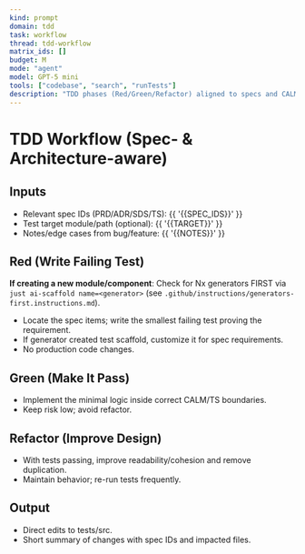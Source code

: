 ```yaml
---
kind: prompt
domain: tdd
task: workflow
thread: tdd-workflow
matrix_ids: []
budget: M
mode: "agent"
model: GPT-5 mini
tools: ["codebase", "search", "runTests"]
description: "TDD phases (Red/Green/Refactor) aligned to specs and CALM."
---
```


# TDD Workflow (Spec- & Architecture-aware)

## Inputs

-   Relevant spec IDs (PRD/ADR/SDS/TS): {{ '{{SPEC_IDS}}' }}
-   Test target module/path (optional): {{ '{{TARGET}}' }}
-   Notes/edge cases from bug/feature: {{ '{{NOTES}}' }}

## Red (Write Failing Test)

**If creating a new module/component**: Check for Nx generators FIRST via `just ai-scaffold name=<generator>` (see `.github/instructions/generators-first.instructions.md`).

-   Locate the spec items; write the smallest failing test proving the requirement.
-   If generator created test scaffold, customize it for spec requirements.
-   No production code changes.

## Green (Make It Pass)

-   Implement the minimal logic inside correct CALM/TS boundaries.
-   Keep risk low; avoid refactor.

## Refactor (Improve Design)

-   With tests passing, improve readability/cohesion and remove duplication.
-   Maintain behavior; re-run tests frequently.

## Output

-   Direct edits to tests/src.
-   Short summary of changes with spec IDs and impacted files.
